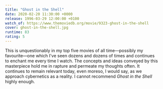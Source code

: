 ```yaml
---
title: "Ghost in the Shell"
date: 2020-02-20 11:30:00 +0000
release: 1996-03-29 12:00:00 +0100
watch_of: https://www.themoviedb.org/movie/9323-ghost-in-the-shell
cover: ghost-in-the-shell.jpg
runtime: 83
rating: 5
---
```


This is unquestionably in my top five movies of all time—possibly my favourite—one which I've seen dozens and dozens of times and continues to enchant me every time I watch. The concepts and ideas conveyed by this masterpiece hold me in rapture and permeate my thoughts often. It continues to remain relevant today, even moreso, I would say, as we approach cybernetics as a reality. I cannot recommend *Ghost in the Shell* highly enough.
